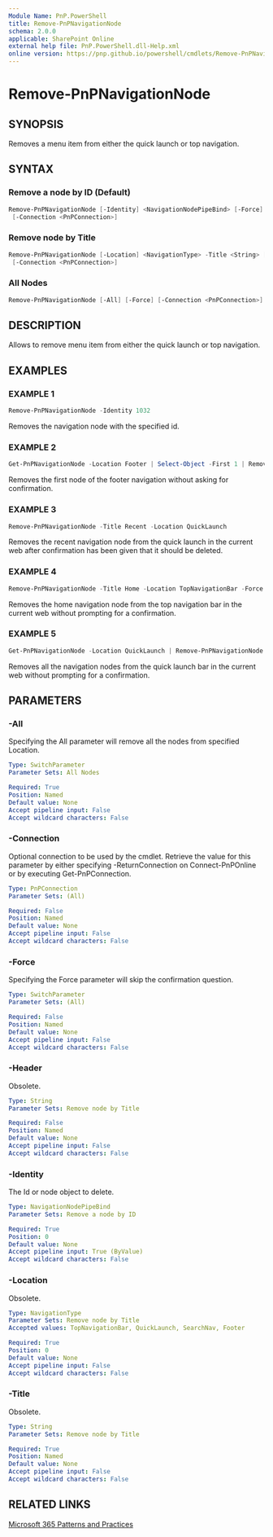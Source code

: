 ```yaml
---
Module Name: PnP.PowerShell
title: Remove-PnPNavigationNode
schema: 2.0.0
applicable: SharePoint Online
external help file: PnP.PowerShell.dll-Help.xml
online version: https://pnp.github.io/powershell/cmdlets/Remove-PnPNavigationNode.html
---
```

 
# Remove-PnPNavigationNode

## SYNOPSIS
Removes a menu item from either the quick launch or top navigation.

## SYNTAX

### Remove a node by ID (Default)
```powershell
Remove-PnPNavigationNode [-Identity] <NavigationNodePipeBind> [-Force] 
 [-Connection <PnPConnection>]
```

### Remove node by Title
```powershell
Remove-PnPNavigationNode [-Location] <NavigationType> -Title <String> [-Header <String>] [-Force]
 [-Connection <PnPConnection>]
```

### All Nodes
```powershell
Remove-PnPNavigationNode [-All] [-Force] [-Connection <PnPConnection>] 
```

## DESCRIPTION

Allows to remove menu item from either the quick launch or top navigation.

## EXAMPLES

### EXAMPLE 1
```powershell
Remove-PnPNavigationNode -Identity 1032
```

Removes the navigation node with the specified id.

### EXAMPLE 2
```powershell
Get-PnPNavigationNode -Location Footer | Select-Object -First 1 | Remove-PnPNavigationNode -Force
```

Removes the first node of the footer navigation without asking for confirmation.

### EXAMPLE 3
```powershell
Remove-PnPNavigationNode -Title Recent -Location QuickLaunch
```

Removes the recent navigation node from the quick launch in the current web after confirmation has been given that it should be deleted.

### EXAMPLE 4
```powershell
Remove-PnPNavigationNode -Title Home -Location TopNavigationBar -Force
```

Removes the home navigation node from the top navigation bar in the current web without prompting for a confirmation.

### EXAMPLE 5
```powershell
Get-PnPNavigationNode -Location QuickLaunch | Remove-PnPNavigationNode -Force
```

Removes all the navigation nodes from the quick launch bar in the current web without prompting for a confirmation.

## PARAMETERS

### -All
Specifying the All parameter will remove all the nodes from specified Location.

```yaml
Type: SwitchParameter
Parameter Sets: All Nodes

Required: True
Position: Named
Default value: None
Accept pipeline input: False
Accept wildcard characters: False
```

### -Connection
Optional connection to be used by the cmdlet. Retrieve the value for this parameter by either specifying -ReturnConnection on Connect-PnPOnline or by executing Get-PnPConnection.

```yaml
Type: PnPConnection
Parameter Sets: (All)

Required: False
Position: Named
Default value: None
Accept pipeline input: False
Accept wildcard characters: False
```

### -Force
Specifying the Force parameter will skip the confirmation question.

```yaml
Type: SwitchParameter
Parameter Sets: (All)

Required: False
Position: Named
Default value: None
Accept pipeline input: False
Accept wildcard characters: False
```

### -Header
Obsolete.

```yaml
Type: String
Parameter Sets: Remove node by Title

Required: False
Position: Named
Default value: None
Accept pipeline input: False
Accept wildcard characters: False
```

### -Identity
The Id or node object to delete.

```yaml
Type: NavigationNodePipeBind
Parameter Sets: Remove a node by ID

Required: True
Position: 0
Default value: None
Accept pipeline input: True (ByValue)
Accept wildcard characters: False
```

### -Location
Obsolete.

```yaml
Type: NavigationType
Parameter Sets: Remove node by Title
Accepted values: TopNavigationBar, QuickLaunch, SearchNav, Footer

Required: True
Position: 0
Default value: None
Accept pipeline input: False
Accept wildcard characters: False
```

### -Title
Obsolete.

```yaml
Type: String
Parameter Sets: Remove node by Title

Required: True
Position: Named
Default value: None
Accept pipeline input: False
Accept wildcard characters: False
```

## RELATED LINKS

[Microsoft 365 Patterns and Practices](https://aka.ms/m365pnp)

